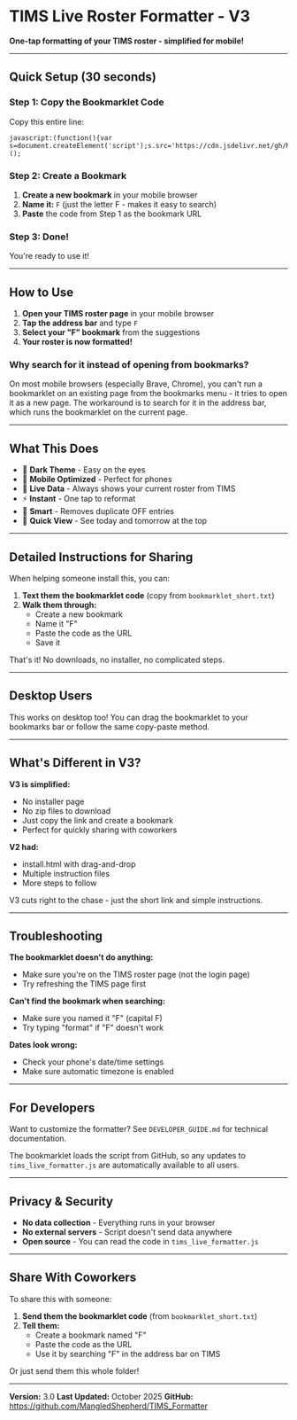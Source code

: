 # TIMS Live Roster Formatter - V3

**One-tap formatting of your TIMS roster - simplified for mobile!**

---

## Quick Setup (30 seconds)

### Step 1: Copy the Bookmarklet Code

Copy this entire line:

```
javascript:(function(){var s=document.createElement('script');s.src='https://cdn.jsdelivr.net/gh/MangledShepherd/TIMS_Formatter@main/tims_live_formatter.js';document.head.appendChild(s);})();
```

### Step 2: Create a Bookmark

1. **Create a new bookmark** in your mobile browser
2. **Name it:** `F` (just the letter F - makes it easy to search)
3. **Paste** the code from Step 1 as the bookmark URL

### Step 3: Done!

You're ready to use it!

---

## How to Use

1. **Open your TIMS roster page** in your mobile browser
2. **Tap the address bar** and type `F`
3. **Select your "F" bookmark** from the suggestions
4. **Your roster is now formatted!**

### Why search for it instead of opening from bookmarks?

On most mobile browsers (especially Brave, Chrome), you can't run a bookmarklet on an existing page from the bookmarks menu - it tries to open it as a new page. The workaround is to search for it in the address bar, which runs the bookmarklet on the current page.

---

## What This Does

- 🌙 **Dark Theme** - Easy on the eyes
- 📱 **Mobile Optimized** - Perfect for phones
- 🔄 **Live Data** - Always shows your current roster from TIMS
- ⚡ **Instant** - One tap to reformat
- 🎯 **Smart** - Removes duplicate OFF entries
- 📅 **Quick View** - See today and tomorrow at the top

---

## Detailed Instructions for Sharing

When helping someone install this, you can:

1. **Text them the bookmarklet code** (copy from `bookmarklet_short.txt`)
2. **Walk them through:**
   - Create a new bookmark
   - Name it "F"
   - Paste the code as the URL
   - Save it

That's it! No downloads, no installer, no complicated steps.

---

## Desktop Users

This works on desktop too! You can drag the bookmarklet to your bookmarks bar or follow the same copy-paste method.

---

## What's Different in V3?

**V3 is simplified:**
- No installer page
- No zip files to download
- Just copy the link and create a bookmark
- Perfect for quickly sharing with coworkers

**V2 had:**
- install.html with drag-and-drop
- Multiple instruction files
- More steps to follow

V3 cuts right to the chase - just the short link and simple instructions.

---

## Troubleshooting

**The bookmarklet doesn't do anything:**
- Make sure you're on the TIMS roster page (not the login page)
- Try refreshing the TIMS page first

**Can't find the bookmark when searching:**
- Make sure you named it "F" (capital F)
- Try typing "format" if "F" doesn't work

**Dates look wrong:**
- Check your phone's date/time settings
- Make sure automatic timezone is enabled

---

## For Developers

Want to customize the formatter? See `DEVELOPER_GUIDE.md` for technical documentation.

The bookmarklet loads the script from GitHub, so any updates to `tims_live_formatter.js` are automatically available to all users.

---

## Privacy & Security

- **No data collection** - Everything runs in your browser
- **No external servers** - Script doesn't send data anywhere
- **Open source** - You can read the code in `tims_live_formatter.js`

---

## Share With Coworkers

To share this with someone:

1. **Send them the bookmarklet code** (from `bookmarklet_short.txt`)
2. **Tell them:**
   - Create a bookmark named "F"
   - Paste the code as the URL
   - Use it by searching "F" in the address bar on TIMS

Or just send them this whole folder!

---

**Version:** 3.0
**Last Updated:** October 2025
**GitHub:** https://github.com/MangledShepherd/TIMS_Formatter
